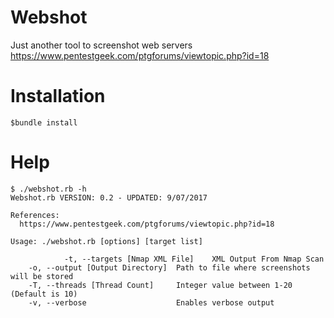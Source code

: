 # Webshot
Just another tool to screenshot web servers
https://www.pentestgeek.com/ptgforums/viewtopic.php?id=18

# Installation
    $bundle install

# Help
    $ ./webshot.rb -h
    Webshot.rb VERSION: 0.2 - UPDATED: 9/07/2017

    References:
      https://www.pentestgeek.com/ptgforums/viewtopic.php?id=18

    Usage: ./webshot.rb [options] [target list]

				-t, --targets [Nmap XML File]    XML Output From Nmap Scan
        -o, --output [Output Directory]  Path to file where screenshots will be stored
        -T, --threads [Thread Count]     Integer value between 1-20 (Default is 10)
        -v, --verbose                    Enables verbose output
